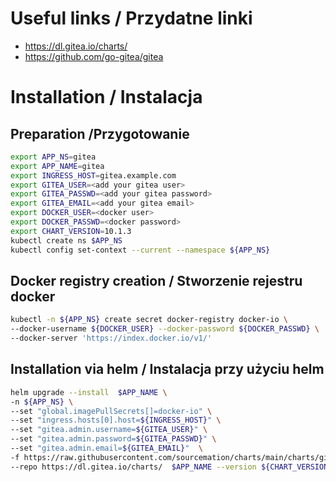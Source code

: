 # Useful links / Przydatne linki
- https://dl.gitea.io/charts/
- https://github.com/go-gitea/gitea

# Installation / Instalacja
## Preparation /Przygotowanie

```bash
export APP_NS=gitea
export APP_NAME=gitea
export INGRESS_HOST=gitea.example.com
export GITEA_USER=<add your gitea user>
export GITEA_PASSWD=<add your gitea password>
export GITEA_EMAIL=<add your gitea email>
export DOCKER_USER=<docker user>
export DOCKER_PASSWD=<docker password>
export CHART_VERSION=10.1.3
kubectl create ns $APP_NS
kubectl config set-context --current --namespace ${APP_NS}
```

## Docker registry creation / Stworzenie rejestru docker

```bash
kubectl -n ${APP_NS} create secret docker-registry docker-io \
--docker-username ${DOCKER_USER} --docker-password ${DOCKER_PASSWD} \
--docker-server 'https://index.docker.io/v1/'
```

## Installation via helm / Instalacja przy użyciu helm
```bash
helm upgrade --install  $APP_NAME \
-n ${APP_NS} \
--set "global.imagePullSecrets[]=docker-io" \
--set "ingress.hosts[0].host=${INGRESS_HOST}" \
--set "gitea.admin.username=${GITEA_USER}" \
--set "gitea.admin.password=${GITEA_PASSWD}" \
--set "gitea.admin.email=${GITEA_EMAIL}"  \
-f https://raw.githubusercontent.com/sourcemation/charts/main/charts/gitea/${CHART_VERSION}/values \
--repo https://dl.gitea.io/charts/  $APP_NAME --version ${CHART_VERSION} 
```
